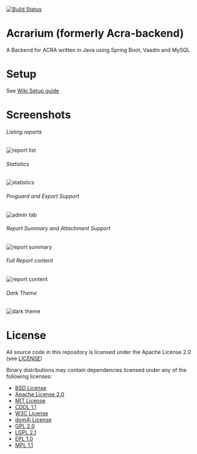 [![Build Status](https://travis-ci.org/F43nd1r/Acrarium.svg?branch=master)](https://travis-ci.org/F43nd1r/Acrarium)

# Acrarium (formerly Acra-backend)
A Backend for ACRA written in Java using Spring Boot, Vaadin and MySQL

# Setup

See [Wiki Setup guide](https://github.com/F43nd1r/acra-backend/wiki/Setup-guide)

# Screenshots

###### Listing reports
![report list](https://i.imgur.com/0b9yPxD.png)

###### Statistics
![statistics](https://i.imgur.com/oxwgP1E.png)

###### Proguard and Export Support
![admin tab](https://i.imgur.com/5ysg8I1.png)

###### Report Summary and Attachment Support
![report summary](https://i.imgur.com/0z9eTEd.png)

###### Full Report content
![report content](https://i.imgur.com/L2nFGC5.png)

###### Dark Theme
![dark theme](https://i.imgur.com/Em1oiWs.png)

# License

All source code in this repository is licensed under the Apache License 2.0 (see [LICENSE](LICENSE))

Binary distributions may contain dependencies licensed under any of the following licenses:
 - [BSD License](http://www.antlr.org/license.html)
 - [Apache License 2.0](http://www.apache.org/licenses/LICENSE-2.0.txt)
 - [MIT License](https://opensource.org/licenses/MIT)
 - [CDDL 1.1](https://javaee.github.io/glassfish/LICENSE)
 - [W3C License](https://www.w3.org/Consortium/Legal/copyright-software-19980720)
 - [dom4j License](https://github.com/dom4j/dom4j/blob/master/LICENSE)
 - [GPL 2.0](https://www.gnu.org/licenses/old-licenses/gpl-2.0.txt)
 - [LGPL 2.1](https://www.gnu.org/licenses/old-licenses/lgpl-2.1.txt)
 - [EPL 1.0](http://www.eclipse.org/legal/epl-v10.html)
 - [MPL 1.1](https://www.mozilla.org/en-US/MPL/1.1/)
